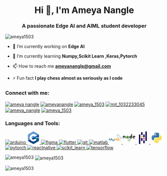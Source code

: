<h1 align="center">Hi 👋, I'm Ameya Nangle</h1>
<h3 align="center">A passionate Edge AI and AIML student developer</h3>

<p align="left"> <img src="https://komarev.com/ghpvc/?username=ameya1503&label=Profile%20views&color=0e75b6&style=flat" alt="ameya1503" /> </p>

- 🔭 I’m currently working on **Edge AI**

- 🌱 I’m currently learning **Numpy,Scikit Learn ,Keras,Pytorch**

- 📫 How to reach me **ameyanangle@gmail.com**

- ⚡ Fun fact **I play chess almost as seriously as I code**

<h3 align="left">Connect with me:</h3>
<p align="left">
<a href="https://linkedin.com/in/ameya nangle" target="blank"><img align="center" src="https://raw.githubusercontent.com/rahuldkjain/github-profile-readme-generator/master/src/images/icons/Social/linked-in-alt.svg" alt="ameya nangle" height="30" width="40" /></a>
<a href="https://kaggle.com/ameyanangle" target="blank"><img align="center" src="https://raw.githubusercontent.com/rahuldkjain/github-profile-readme-generator/master/src/images/icons/Social/kaggle.svg" alt="ameyanangle" height="30" width="40" /></a>
<a href="https://instagram.com/ameya_1503" target="blank"><img align="center" src="https://raw.githubusercontent.com/rahuldkjain/github-profile-readme-generator/master/src/images/icons/Social/instagram.svg" alt="ameya_1503" height="30" width="40" /></a>
<a href="https://www.codechef.com/users/mit_1032233045" target="blank"><img align="center" src="https://cdn.jsdelivr.net/npm/simple-icons@3.1.0/icons/codechef.svg" alt="mit_1032233045" height="30" width="40" /></a>
<a href="https://www.hackerrank.com/ameya_nangle" target="blank"><img align="center" src="https://raw.githubusercontent.com/rahuldkjain/github-profile-readme-generator/master/src/images/icons/Social/hackerrank.svg" alt="ameya_nangle" height="30" width="40" /></a>
<a href="https://www.leetcode.com/ameya_1503" target="blank"><img align="center" src="https://raw.githubusercontent.com/rahuldkjain/github-profile-readme-generator/master/src/images/icons/Social/leet-code.svg" alt="ameya_1503" height="30" width="40" /></a>
</p>

<h3 align="left">Languages and Tools:</h3>
<p align="left"> <a href="https://www.arduino.cc/" target="_blank" rel="noreferrer"> <img src="https://cdn.worldvectorlogo.com/logos/arduino-1.svg" alt="arduino" width="40" height="40"/> </a> <a href="https://www.w3schools.com/cpp/" target="_blank" rel="noreferrer"> <img src="https://raw.githubusercontent.com/devicons/devicon/master/icons/cplusplus/cplusplus-original.svg" alt="cplusplus" width="40" height="40"/> </a> <a href="https://www.figma.com/" target="_blank" rel="noreferrer"> <img src="https://www.vectorlogo.zone/logos/figma/figma-icon.svg" alt="figma" width="40" height="40"/> </a> <a href="https://flutter.dev" target="_blank" rel="noreferrer"> <img src="https://www.vectorlogo.zone/logos/flutterio/flutterio-icon.svg" alt="flutter" width="40" height="40"/> </a> <a href="https://git-scm.com/" target="_blank" rel="noreferrer"> <img src="https://www.vectorlogo.zone/logos/git-scm/git-scm-icon.svg" alt="git" width="40" height="40"/> </a> <a href="https://www.mathworks.com/" target="_blank" rel="noreferrer"> <img src="https://upload.wikimedia.org/wikipedia/commons/2/21/Matlab_Logo.png" alt="matlab" width="40" height="40"/> </a> <a href="https://www.mysql.com/" target="_blank" rel="noreferrer"> <img src="https://raw.githubusercontent.com/devicons/devicon/master/icons/mysql/mysql-original-wordmark.svg" alt="mysql" width="40" height="40"/> </a> <a href="https://nodejs.org" target="_blank" rel="noreferrer"> <img src="https://raw.githubusercontent.com/devicons/devicon/master/icons/nodejs/nodejs-original-wordmark.svg" alt="nodejs" width="40" height="40"/> </a> <a href="https://pandas.pydata.org/" target="_blank" rel="noreferrer"> <img src="https://raw.githubusercontent.com/devicons/devicon/2ae2a900d2f041da66e950e4d48052658d850630/icons/pandas/pandas-original.svg" alt="pandas" width="40" height="40"/> </a> <a href="https://www.python.org" target="_blank" rel="noreferrer"> <img src="https://raw.githubusercontent.com/devicons/devicon/master/icons/python/python-original.svg" alt="python" width="40" height="40"/> </a> <a href="https://pytorch.org/" target="_blank" rel="noreferrer"> <img src="https://www.vectorlogo.zone/logos/pytorch/pytorch-icon.svg" alt="pytorch" width="40" height="40"/> </a> <a href="https://reactnative.dev/" target="_blank" rel="noreferrer"> <img src="https://reactnative.dev/img/header_logo.svg" alt="reactnative" width="40" height="40"/> </a> <a href="https://scikit-learn.org/" target="_blank" rel="noreferrer"> <img src="https://upload.wikimedia.org/wikipedia/commons/0/05/Scikit_learn_logo_small.svg" alt="scikit_learn" width="40" height="40"/> </a> <a href="https://www.tensorflow.org" target="_blank" rel="noreferrer"> <img src="https://www.vectorlogo.zone/logos/tensorflow/tensorflow-icon.svg" alt="tensorflow" width="40" height="40"/> </a> </p>

<p><img align="left" src="https://github-readme-stats.vercel.app/api/top-langs?username=ameya1503&show_icons=true&locale=en&layout=compact" alt="ameya1503" /></p>

<p>&nbsp;<img align="center" src="https://github-readme-stats.vercel.app/api?username=ameya1503&show_icons=true&locale=en" alt="ameya1503" /></p>

<p><img align="center" src="https://github-readme-streak-stats.herokuapp.com/?user=ameya1503&" alt="ameya1503" /></p>
